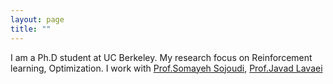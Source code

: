 ```yaml
---
layout: page
title: ""
---
```

I am a Ph.D student at UC Berkeley. My research focus on Reinforcement learning, Optimization. 
I work with [Prof.Somayeh Sojoudi](https://people.eecs.berkeley.edu/~sojoudi/index.html), [Prof.Javad Lavaei](https://lavaei.ieor.berkeley.edu/)
